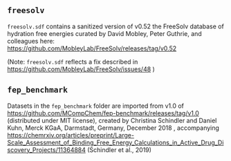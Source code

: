 ## `freesolv`
`freesolv.sdf` contains a sanitized version of v0.52 the FreeSolv database of hydration free energies curated by David Mobley, Peter Guthrie, and colleagues here: https://github.com/MobleyLab/FreeSolv/releases/tag/v0.52

(Note: `freesolv.sdf` reflects a fix described in https://github.com/MobleyLab/FreeSolv/issues/48 )

## `fep_benchmark`
Datasets in the `fep_benchmark` folder are imported from v1.0 of https://github.com/MCompChem/fep-benchmark/releases/tag/v1.0 (distributed under MIT license), created by Christina Schindler and Daniel Kuhn, Merck KGaA, Darmstadt, Germany, December 2018 , accompanying https://chemrxiv.org/articles/preprint/Large-Scale_Assessment_of_Binding_Free_Energy_Calculations_in_Active_Drug_Discovery_Projects/11364884 (Schindler et al., 2019)
